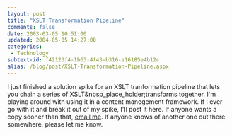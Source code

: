 ```yaml
---
layout: post
title: "XSLT Transformation Pipeline"
comments: false
date: 2003-03-05 10:51:00
updated: 2004-05-05 14:27:00
categories:
 - Technology
subtext-id: f42123f4-1b63-4f43-b316-a16185e4b12c
alias: /blog/post/XSLT-Transformation-Pipeline.aspx
---
```



I just finished a solution spike for an XSLT tranformation pipeline that lets you chain a series of XSLT&nbsp_place_holder;transforms together. I'm playing around with using it in a content manegement framework. If I ever go with it and break it out of my spike, I'll post it here. If anyone wants a copy sooner than that, [email me](mailto:peter@provost.org). If anyone knows of another one out there somewhere, please let me know.
